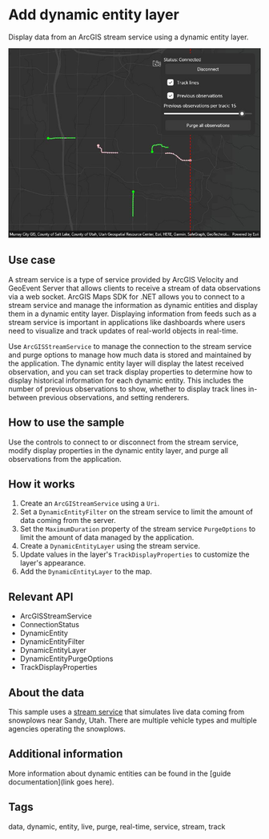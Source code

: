 # Add dynamic entity layer

Display data from an ArcGIS stream service using a dynamic entity layer.

![Image of display dynamic entity layer](AddDynamicEntityLayer.jpg)

## Use case

A stream service is a type of service provided by ArcGIS Velocity and GeoEvent Server that allows clients to receive a stream of data observations via a web socket. ArcGIS Maps SDK for .NET allows you to connect to a stream service and manage the information as dynamic entities and display them in a dynamic entity layer. Displaying information from feeds such as a stream service is important in applications like dashboards where users need to visualize and track updates of real-world objects in real-time.

Use `ArcGISStreamService` to manage the connection to the stream service and purge options to manage how much data is stored and maintained by the application. The dynamic entity layer will display the latest received observation, and you can set track display properties to determine how to display historical information for each dynamic entity. This includes the number of previous observations to show, whether to display track lines in-between previous observations, and setting renderers.

## How to use the sample

Use the controls to connect to or disconnect from the stream service, modify display properties in the dynamic entity layer, and purge all observations from the application.

## How it works

1. Create an `ArcGIStreamService` using a `Uri`.
2. Set a `DynamicEntityFilter` on the stream service to limit the amount of data coming from the server.
3. Set the `MaximumDuration` property of the stream service `PurgeOptions` to limit the amount of data managed by the application.
4. Create a `DynamicEntityLayer` using the stream service.
5. Update values in the layer's `TrackDisplayProperties` to customize the layer's appearance.
6. Add the `DynamicEntityLayer` to the map.

## Relevant API

* ArcGISStreamService
* ConnectionStatus
* DynamicEntity
* DynamicEntityFilter
* DynamicEntityLayer
* DynamicEntityPurgeOptions
* TrackDisplayProperties

## About the data

This sample uses a [stream service](https://realtimegis2016.esri.com:6443/arcgis/rest/services/SandyVehicles/StreamServer) that simulates live data coming from snowplows near Sandy, Utah. There are multiple vehicle types and multiple agencies operating the snowplows.

## Additional information

More information about dynamic entities can be found in the [guide documentation](link goes here).

## Tags

data, dynamic, entity, live, purge, real-time, service, stream, track
